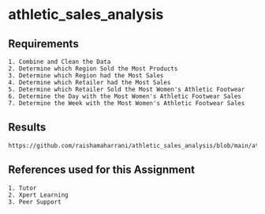 # athletic_sales_analysis

## Requirements 
    1. Combine and Clean the Data
    2. Determine which Region Sold the Most Products
    3. Determine which Region had the Most Sales
    4. Determine which Retailer had the Most Sales
    5. Determine which Retailer Sold the Most Women's Athletic Footwear
    6. Determine the Day with the Most Women's Athletic Footwear Sales
    7. Determine the Week with the Most Women's Athletic Footwear Sales

 ## Results 
    https://github.com/raishamaharrani/athletic_sales_analysis/blob/main/athletic_sales_analysis_starter_code.ipynb

## References used for this Assignment 
    1. Tutor
    2. Xpert Learning 
    3. Peer Support
